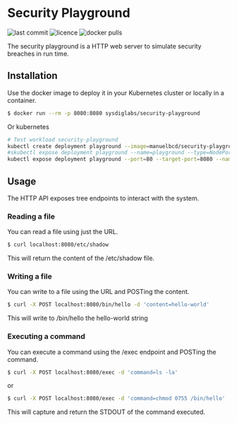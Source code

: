 # Security Playground

![last commit](https://flat.badgen.net/github/last-commit/sysdiglabs/security-playground?icon=github) ![licence](https://flat.badgen.net/github/license/sysdiglabs/security-playground) ![docker pulls](https://flat.badgen.net/docker/pulls/sysdiglabs/security-playground?icon=docker)

The security playground is a HTTP web server to simulate security breaches in
run time.

## Installation

Use the docker image to deploy it in your Kubernetes cluster or locally in a
container.

```bash
$ docker run --rm -p 8080:8080 sysdiglabs/security-playground
```
Or kubernetes
```bash
# Test workload security-playground 
kubectl create deployment playground --image=manuelbcd/security-playground:1.0.6
#skubectl expose deployment playground --name=playground --type=NodePort --port=80 --target-port=8080
kubectl expose deployment playground --port=80 --target-port=8080 --name=playground --type=LoadBalancer
```

## Usage

The HTTP API exposes tree endpoints to interact with the system.

### Reading a file

You can read a file using just the URL.

```bash
$ curl localhost:8080/etc/shadow
```

This will return the content of the /etc/shadow file.

### Writing a file

You can write to a file using the URL and POSTing the content.

```bash
$ curl -X POST localhost:8080/bin/hello -d 'content=hello-world'
```

This will write to /bin/hello the hello-world string

### Executing a command

You can execute a command using the /exec endpoint and POSTing the command.

```bash
$ curl -X POST localhost:8080/exec -d 'command=ls -la'
```

or

```bash
$ curl -X POST localhost:8080/exec -d 'command=chmod 0755 /bin/hello'
```

This will capture and return the STDOUT of the command executed.
